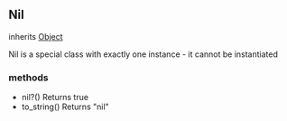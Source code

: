## Nil
inherits [Object](object.md)

Nil is a special class with exactly one instance - it cannot be instantiated

### methods
- nil?() Returns true
- to_string() Returns "nil"
